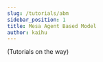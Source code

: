 ```yaml
---
slug: /tutorials/abm
sidebar_position: 1
title: Mesa Agent Based Model
author: kaihu
---
```


(Tutorials on the way)